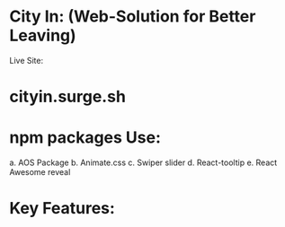 # City In: (Web-Solution for Better Leaving)

Live Site: 
# cityin.surge.sh

# npm packages Use:
a. AOS Package
b. Animate.css
c. Swiper slider
d. React-tooltip
e. React Awesome reveal

# Key Features:
